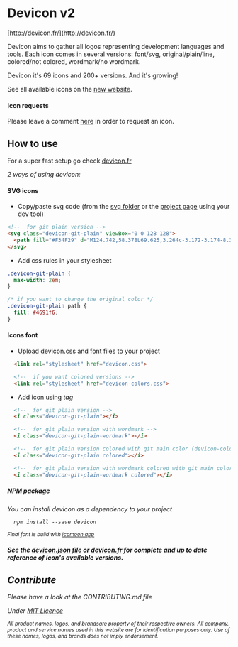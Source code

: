 # Devicon v2

[http://devicon.fr/](http://devicon.fr/)

Devicon aims to gather all logos representing development languages and tools.
Each icon comes in several versions: font/svg, original/plain/line, colored/not colored, wordmark/no wordmark.

Devicon it's 69 icons and 200+ versions. And it's growing!

See all available icons on the [new website](http://devicon.fr/).

#### Icon requests

Please leave a comment [here](https://github.com/konpa/devicon/issues/11) in order to request an icon.

## How to use

For a super fast setup go check [devicon.fr](http://devicon.fr/)

_2 ways of using devicon:_

#### SVG icons

- Copy/paste svg code (from the [svg folder](https://github.com/konpa/devicon/tree/master/icons) or the [project page](http://konpa.github.io/devicon/) using your dev tool)

```html
<!--  for git plain version -->
<svg class="devicon-git-plain" viewBox="0 0 128 128">
  <path fill="#F34F29" d="M124.742,58.378L69.625,3.264c-3.172-3.174-8.32-3.174-11.497,0L46.685,14.71l14.518,14.518c3.375-1.139,7.243-0.375,9.932,2.314c2.703,2.706,3.462,6.607,2.293,9.993L87.42,55.529c3.385-1.167,7.292-0.413,9.994,2.295c3.78,3.777,3.78,9.9,0,13.679c-3.78,3.78-9.901,3.78-13.683,0c-2.842-2.844-3.545-7.019-2.105-10.521L68.578,47.933l-0.002,34.341c0.922,0.455,1.791,1.063,2.559,1.828c3.779,3.777,3.779,9.898,0,13.683c-3.779,3.777-9.904,3.777-13.679,0c-3.778-3.784-4.088-9.905-0.311-13.683C58.079,83.169,59,82.464,60,81.992V47.333c-1-0.472-1.92-1.172-2.856-2.111c-2.861-2.86-3.396-7.06-1.928-10.576L40.983,20.333L3.229,58.123c-3.175,3.177-3.155,8.325,0.02,11.5l55.126,55.114c3.173,3.174,8.325,3.174,11.503,0l54.86-54.858C127.913,66.703,127.916,61.552,124.742,58.378z"/>
</svg>
```

- Add css rules in your stylesheet
```css
.devicon-git-plain {
  max-width: 2em;
}

/* if you want to change the original color */
.devicon-git-plain path {
  fill: #4691f6;
}
```

#### Icons font

- Upload devicon.css and font files to your project

```html
  <link rel="stylesheet" href="devicon.css">

  <!--  if you want colored versions -->
  <link rel="stylesheet" href="devicon-colors.css">
```

- Add icon using <i> tag

```html
  <!--  for git plain version -->
  <i class="devicon-git-plain"></i>

  <!--  for git plain version with wordmark -->
  <i class="devicon-git-plain-wordmark"></i>

  <!--  for git plain version colored with git main color (devicon-color.css or devicon.min.css required) -->
  <i class="devicon-git-plain colored"></i>

  <!--  for git plain version with wordmark colored with git main color (devicon-color.css or devicon.min.css required) -->
  <i class="devicon-git-plain-wordmark colored"></i>
```

##### NPM package

You can install devicon as a dependency to your project

```
  npm install --save devicon
```

<sub>Final font is build with [Icomoon app](https://icomoon.io/)</sub>

##### See the [devicon.json file](https://github.com/konpa/devicon/blob/master/devicon.json) or [devicon.fr](http://devicon.fr/) for complete and up to date reference of icon's available versions.

## Contribute

Please have a look at the CONTRIBUTING.md file

Under [MIT Licence](https://github.com/konpa/devicon/blob/master/LICENSE)

<sub>All product names, logos, and brandsare property of their respective owners. All company, product and service names used in this website are for identification purposes only. Use of these names, logos, and brands does not imply endorsement.</sub>
